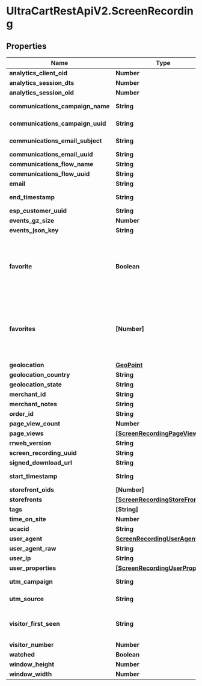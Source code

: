 # UltraCartRestApiV2.ScreenRecording

## Properties
Name | Type | Description | Notes
------------ | ------------- | ------------- | -------------
**analytics_client_oid** | **Number** |  | [optional] 
**analytics_session_dts** | **Number** |  | [optional] 
**analytics_session_oid** | **Number** |  | [optional] 
**communications_campaign_name** | **String** | Campaign Name | [optional] 
**communications_campaign_uuid** | **String** | Campaign UUID | [optional] 
**communications_email_subject** | **String** | Email subject | [optional] 
**communications_email_uuid** | **String** | Email UUID | [optional] 
**communications_flow_name** | **String** | Flow Name | [optional] 
**communications_flow_uuid** | **String** | Flow UUID | [optional] 
**email** | **String** |  | [optional] 
**end_timestamp** | **String** | Ending timestamp | [optional] 
**esp_customer_uuid** | **String** |  | [optional] 
**events_gz_size** | **Number** |  | [optional] 
**events_json_key** | **String** |  | [optional] 
**favorite** | **Boolean** | True if the user calling the API has favorited this particular screen recording. | [optional] 
**favorites** | **[Number]** | Array of user ids that favorited this particular screen recording. | [optional] 
**geolocation** | [**GeoPoint**](GeoPoint.md) |  | [optional] 
**geolocation_country** | **String** |  | [optional] 
**geolocation_state** | **String** |  | [optional] 
**merchant_id** | **String** |  | [optional] 
**merchant_notes** | **String** |  | [optional] 
**order_id** | **String** |  | [optional] 
**page_view_count** | **Number** |  | [optional] 
**page_views** | [**[ScreenRecordingPageView]**](ScreenRecordingPageView.md) |  | [optional] 
**rrweb_version** | **String** |  | [optional] 
**screen_recording_uuid** | **String** |  | [optional] 
**signed_download_url** | **String** |  | [optional] 
**start_timestamp** | **String** | Starting timestamp | [optional] 
**storefront_oids** | **[Number]** |  | [optional] 
**storefronts** | [**[ScreenRecordingStoreFront]**](ScreenRecordingStoreFront.md) |  | [optional] 
**tags** | **[String]** |  | [optional] 
**time_on_site** | **Number** |  | [optional] 
**ucacid** | **String** |  | [optional] 
**user_agent** | [**ScreenRecordingUserAgent**](ScreenRecordingUserAgent.md) |  | [optional] 
**user_agent_raw** | **String** |  | [optional] 
**user_ip** | **String** |  | [optional] 
**user_properties** | [**[ScreenRecordingUserProperty]**](ScreenRecordingUserProperty.md) |  | [optional] 
**utm_campaign** | **String** | UTM Campaign | [optional] 
**utm_source** | **String** | UTM Source | [optional] 
**visitor_first_seen** | **String** | Timestamp this visitor was first seen | [optional] 
**visitor_number** | **Number** |  | [optional] 
**watched** | **Boolean** |  | [optional] 
**window_height** | **Number** |  | [optional] 
**window_width** | **Number** |  | [optional] 


